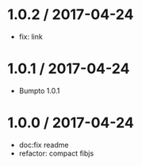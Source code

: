 
1.0.2 / 2017-04-24
==================

  * fix: link

1.0.1 / 2017-04-24
==================

  * Bumpto 1.0.1

1.0.0 / 2017-04-24
==================

  * doc:fix readme
  * refactor: compact fibjs
